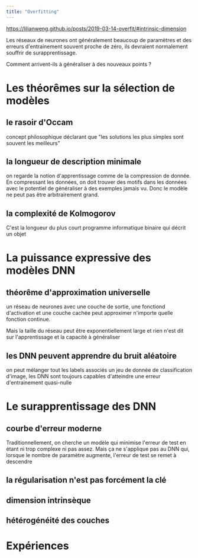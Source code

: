 ```yaml
---
title: "Overfitting"
---
```


https://lilianweng.github.io/posts/2019-03-14-overfit/#intrinsic-dimension

Les réseaux de neurones ont généralement beaucoup de paramètres et des erreurs d'entrainement souvent proche de zéro, ils devraient normalement souffrir de surapprentissage. 

Comment arrivent-ils à généraliser à des nouveaux points ?

# Les théorêmes sur la sélection de modèles

## le rasoir d'Occam

concept philosophique déclarant que "les solutions les plus simples sont souvent les meilleurs"

## la longueur de description minimale 

on regarde la notion d'apprentissage comme de la compression de donnée. En compressant les données, on doit trouver des motifs dans les données avec le potentiel de généraliser à des exemples jamais vu. Donc le modèle ne peut pas être arbitrairement grand.

## la complexité de Kolmogorov

C'est la longueur du plus court programme informatique binaire qui décrit un objet

# La puissance expressive des modèles DNN

## théorême d'approximation universelle

un réseau de neurones avec une couche de sortie, une fonctiond d'activation et une couche cachée peut approximer n'importe quelle fonction continue. 

Mais la taille du réseau peut être exponentiellement large et rien n'est dit sur l'apprentissage et la capacité à généraliser

## les DNN peuvent apprendre du bruit aléatoire

on peut mélanger tout les labels associés un jeu de donnée de classification d'image, les DNN sont toujours capables d'atteindre une erreur d'entrainement quasi-nulle

# Le surapprentissage des DNN

## courbe d'erreur moderne

Traditionnellement, on cherche un modèle qui minimise l'erreur de test en étant ni trop complexe ni pas assez. Mais ça ne s'applique pas au DNN qui, lorsque le nombre de paramètre augmente, l'erreur de test se remet à descendre

## la régularisation n'est pas forcément la clé

## dimension intrinsèque

## hétérogénéité des couches

# Expériences